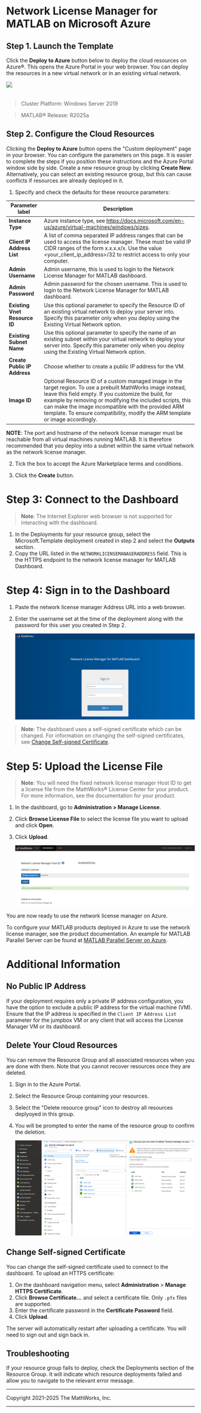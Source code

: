 # Network License Manager for MATLAB on Microsoft Azure

## Step 1. Launch the Template

Click the **Deploy to Azure** button below to deploy the cloud resources on Azure&reg;. This opens the Azure Portal in your web browser. You can deploy the resources in a new virtual network or in an existing virtual network.

<a href="https://portal.azure.com/#create/Microsoft.Template/uri/https%3A%2F%2Fraw.githubusercontent.com%2Fmathworks-ref-arch%2Flicense-manager-for-matlab-on-azure%2Fmaster%2Freleases%2FR2025a%2Fazuredeploy-R2025a.json" target="_blank"><img src="https://aka.ms/deploytoazurebutton"/></a></br></br>


> Cluster Platform: Windows Server 2019

> MATLAB&reg; Release: R2025a

## Step 2. Configure the Cloud Resources

Clicking the **Deploy to Azure** button opens the "Custom deployment" page in your browser. You can configure the parameters on this page. It is easier to complete the steps if you position these instructions and the Azure Portal window side by side. Create a new resource group by clicking **Create New**. Alternatively, you can select an existing resource group, but this can cause conflicts if resources are already deployed in it.

1. Specify and check the defaults for these resource parameters:

| Parameter label | Description |
| --------------- | ----------- |
| **Instance Type** | Azure instance type, see https://docs.microsoft.com/en-us/azure/virtual-machines/windows/sizes. |
| **Client IP Address List** | A list of comma separated IP address ranges that can be used to access the license manager. These must be valid IP CIDR ranges of the form x.x.x.x/x. Use the value &lt;your_client_ip_address&gt;/32 to restrict access to only your computer. |
| **Admin Username** | Admin username, this is used to login to the Network License Manager for MATLAB dashboard. |
| **Admin Password** | Admin password for the chosen username. This is used to login to the Network License Manager for MATLAB dashboard. |
| **Existing Vnet Resource ID** | Use this optional parameter to specify the Resource ID of an existing virtual network to deploy your server into. Specify this parameter only when you deploy using the Existing Virtual Network option. |
| **Existing Subnet Name** | Use this optional parameter to specify the name of an existing subnet within your virtual network to deploy your server into. Specify this parameter only when you deploy using the Existing Virtual Network option. |
| **Create Public IP Address** | Choose whether to create a public IP address for the VM. |
| **Image ID** | Optional Resource ID of a custom managed image in the target region. To use a prebuilt MathWorks image instead, leave this field empty. If you customize the build, for example by removing or modifying the included scripts, this can make the image incompatible with the provided ARM template. To ensure compatibility, modify the ARM template or image accordingly. |


**NOTE**: The port and hostname of the network license manager must be reachable from all virtual machines running MATLAB. It is therefore recommended that you deploy into a subnet within the same virtual network as the network license manager.

2. Tick the box to accept the Azure Marketplace terms and conditions.

3. Click the **Create** button.

# Step 3: Connect to the Dashboard

> **Note**: The Internet Explorer web browser is not supported for interacting with the dashboard.

1. In the Deployments for your resource group, select the Microsoft.Template deployment created in step 2 and select the **Outputs** section.
2. Copy the URL listed in the `NETWORKLICENSEMANAGERADDRESS` field. This is the HTTPS endpoint to the network license manager for MATLAB Dashboard.

# Step 4: Sign in to the Dashboard
1. Paste the network license manager Address URL into a web browser.
2. Enter the username set at the time of the deployment along with the password for this user you created in Step 2.

    ![Console Login](../../../img/Console_Login.png)

> **Note**: The dashboard uses a self-signed certificate which can be changed. For information on changing the self-signed certificates, see [Change Self-signed Certificate](#change-self-signed-certificate).

# Step 5: Upload the License File
> **Note**: You will need the fixed network license manager Host ID to get a license file from the MathWorks&reg; License Center for your product. For more information, see the documentation for your product.

1. In the dashboard, go to **Administration > Manage License**.
2. Click **Browse License File** to select the license file you want to upload and click **Open**.
3. Click **Upload**.

    ![Console Upload](../../../img/Console_Upload.png)

You are now ready to use the network license manager on Azure.

To configure your MATLAB products deployed in Azure to use the network license manager, see the product documentation. An example for MATLAB Parallel Server can be found at [MATLAB Parallel Server on Azure](https://github.com/mathworks-ref-arch/matlab-parallel-server-on-azure).

# Additional Information

## No Public IP Address
If your deployment requires only a private IP address configuration, you have the option to exclude a public IP address for the virtual machine (VM). Ensure that the IP address is specified in the `Client IP Address List` parameter for the jumpbox VM or any client that will access the License Manager VM or its dashboard.

## Delete Your Cloud Resources
You can remove the Resource Group and all associated resources when you are done with them. Note that you cannot recover resources once they are deleted.
1. Sign in to the Azure Portal.
2. Select the Resource Group containing your resources.
3. Select the "Delete resource group" icon to destroy all resources deplyoyed in this group.
4. You will be prompted to enter the name of the resource group to confirm the deletion.

    ![Resource Group Delete](../../../img/Resource_Group_Delete.png)

## Change Self-signed Certificate
You can change the self-signed certificate used to connect to the dashboard. To upload an HTTPS certificate:
1. On the dashboard navigation menu, select **Administration** > **Manage HTTPS Certificate**.
1. Click **Browse Certificate...** and select a certificate file. Only `.pfx` files are supported.
1. Enter the certificate password in the **Certificate Password** field.
1. Click **Upload**.

The server will automatically restart after uploading a certificate. You will need to sign out and sign back in.

## Troubleshooting
If your resource group fails to deploy, check the Deployments section of the Resource Group. It will indicate which resource deployments failed and allow you to navigate to the relevant error message.

----

Copyright 2021-2025 The MathWorks, Inc.

----